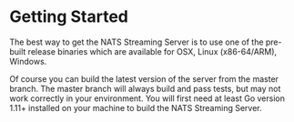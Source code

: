 # Getting Started

The best way to get the NATS Streaming Server is to use one of the pre-built release binaries which are available for OSX, Linux (x86-64/ARM), Windows.

Of course you can build the latest version of the server from the master branch. The master branch will always build and pass tests, but may not work correctly in your environment. You will first need at least Go version 1.11+ installed on your machine to build the NATS Streaming Server.

